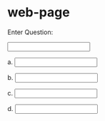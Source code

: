 # web-page

Enter Question:
<form>
<input type="text">
</form> 

<form>
a.
<input type="text">
</form> 

<form>
b.
<input type="text">
</form> 

<form>
c.
<input type="text">
</form> 

<form>
d.
<input type="text">
</form> 
